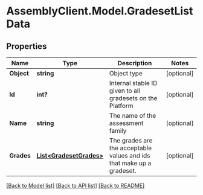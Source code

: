 # AssemblyClient.Model.GradesetListData
## Properties

Name | Type | Description | Notes
------------ | ------------- | ------------- | -------------
**Object** | **string** | Object type | [optional] 
**Id** | **int?** | Internal stable ID given to all gradesets on the Platform | [optional] 
**Name** | **string** | The name of the assessment family | [optional] 
**Grades** | [**List&lt;GradesetGrades&gt;**](GradesetGrades.md) | The grades are the acceptable values and ids that make up a gradeset. | [optional] 

[[Back to Model list]](../README.md#documentation-for-models) [[Back to API list]](../README.md#documentation-for-api-endpoints) [[Back to README]](../README.md)


